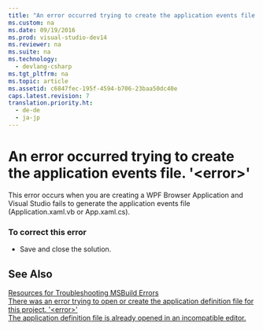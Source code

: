 ```yaml
---
title: "An error occurred trying to create the application events file. &#39;&lt;error&gt;&#39;"
ms.custom: na
ms.date: 09/19/2016
ms.prod: visual-studio-dev14
ms.reviewer: na
ms.suite: na
ms.technology: 
  - devlang-csharp
ms.tgt_pltfrm: na
ms.topic: article
ms.assetid: c6847fec-195f-4594-b706-23baa50dc40e
caps.latest.revision: 7
translation.priority.ht: 
  - de-de
  - ja-jp
---
```

# An error occurred trying to create the application events file. &#39;&lt;error&gt;&#39;
This error occurs when you are creating a WPF Browser Application and Visual Studio fails to generate the application events file (Application.xaml.vb or App.xaml.cs).  
  
### To correct this error  
  
-   Save and close the solution.  
  
## See Also  
 [Resources for Troubleshooting MSBuild Errors](../vs140/Additional-MSBuild-Resources.md)   
 [There was an error trying to open or create the application definition file for this project. '<error\>'](../vs140/There-was-an-error-trying-to-open-or-create-the-application-definition-file-for-this-project.---error--.md)   
 [The application definition file is already opened in an incompatible editor.](../vs140/The-application-definition-file-is-already-opened-in-an-incompatible-editor.md)